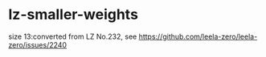 # lz-smaller-weights  
size 13:converted from LZ No.232, see https://github.com/leela-zero/leela-zero/issues/2240
